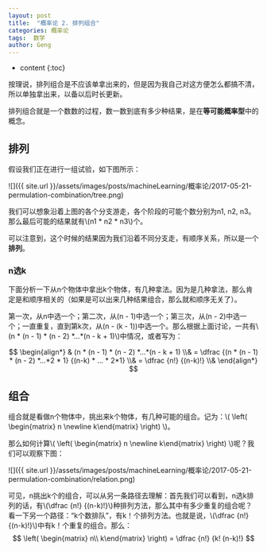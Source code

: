 ```yaml
---
layout: post
title:  "概率论 2. 排列组合"
categories: 概率论
tags:  数学
author: Geng
---
```


* content
{:toc}


按理说，排列组合是不应该单拿出来的，但是因为我自己对这方便怎么都搞不清，所以单独拿出来，以备以后时长更新。

排列组合就是一个数数的过程，数一数到底有多少种结果，是在**等可能概率型**中的概念。






## 排列
假设我们正在进行一组试验，如下图所示：

![]({{ site.url }}/assets/images/posts/machineLearning/概率论/2017-05-21-permulation-combination/tree.png)

我们可以想象沿着上图的各个分支游走，各个阶段的可能个数分别为n1, n2, n3。那么最后可能的结果就有\\(n1 \* n2 \* n3\\)个。

可以注意到，这个时候的结果因为我们沿着不同分支走，有顺序关系，所以是一个**排列**。

### n选k
下面分析一下从n个物体中拿出k个物体，有几种拿法。因为是几种拿法，那么肯定是和顺序相关的（如果是可以出来几种结果组合，那么就和顺序无关了）。

第一次，从n中选一个；第二次，从(n - 1)中选一个；第三次，从(n - 2)中选一个；一直重复，直到第k次，从(n - (k - 1))中选一个。那么根据上面讨论，一共有\\(n \* (n - 1) \* (n - 2) \*...\*(n - k + 1)\\)中情况，或者写为：

$$ \begin{align*} &  (n * (n - 1) * (n - 2) *...*(n - k + 1) \\&
= \dfrac {(n * (n - 1) * (n - 2) *...*2 * 1} {(n-k) * ... * 2*1} \\& 
= \dfrac {n!} {(n-k)!} \\&
\end{align*}
$$

## 组合
组合就是看做n个物体中，挑出来k个物体，有几种可能的组合。记为：\\( \left( \begin{matrix} n \newline k\end{matrix} \right) \\)。

那么如何计算\\( \left( \begin{matrix} n \newline k\end{matrix} \right) \\)呢？我们可以观察下图：

![]({{ site.url }}/assets/images/posts/machineLearning/概率论/2017-05-21-permulation-combination/relation.png)

可见，n挑出k个的组合，可以从另一条路径去理解：首先我们可以看到，n选k排列的话，有\\(\dfrac {n!} {(n-k)!}\\)种排列方法，那么其中有多少重复的组合呢？看一下另一个路径：“k个数排队”，有k！个排列方法。也就是说，\\(\dfrac {n!} {(n-k)!}\\)中有k！个重复的组合。那么：
$$ \left( \begin{matrix} n\\ k\end{matrix} \right) = \dfrac {n!} {k! (n-k)!} $$

